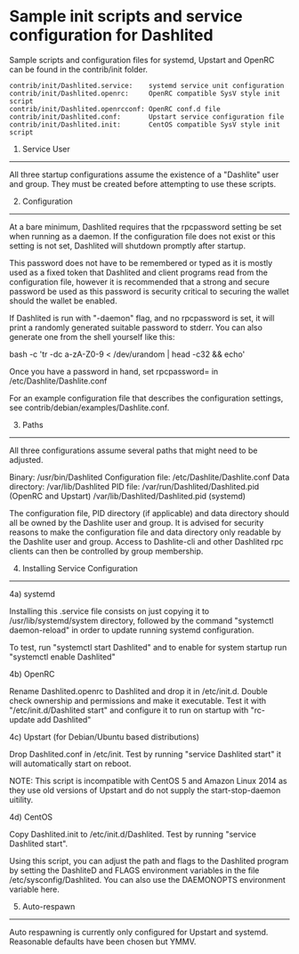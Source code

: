 Sample init scripts and service configuration for Dashlited
==========================================================

Sample scripts and configuration files for systemd, Upstart and OpenRC
can be found in the contrib/init folder.

    contrib/init/Dashlited.service:    systemd service unit configuration
    contrib/init/Dashlited.openrc:     OpenRC compatible SysV style init script
    contrib/init/Dashlited.openrcconf: OpenRC conf.d file
    contrib/init/Dashlited.conf:       Upstart service configuration file
    contrib/init/Dashlited.init:       CentOS compatible SysV style init script

1. Service User
---------------------------------

All three startup configurations assume the existence of a "Dashlite" user
and group.  They must be created before attempting to use these scripts.

2. Configuration
---------------------------------

At a bare minimum, Dashlited requires that the rpcpassword setting be set
when running as a daemon.  If the configuration file does not exist or this
setting is not set, Dashlited will shutdown promptly after startup.

This password does not have to be remembered or typed as it is mostly used
as a fixed token that Dashlited and client programs read from the configuration
file, however it is recommended that a strong and secure password be used
as this password is security critical to securing the wallet should the
wallet be enabled.

If Dashlited is run with "-daemon" flag, and no rpcpassword is set, it will
print a randomly generated suitable password to stderr.  You can also
generate one from the shell yourself like this:

bash -c 'tr -dc a-zA-Z0-9 < /dev/urandom | head -c32 && echo'

Once you have a password in hand, set rpcpassword= in /etc/Dashlite/Dashlite.conf

For an example configuration file that describes the configuration settings,
see contrib/debian/examples/Dashlite.conf.

3. Paths
---------------------------------

All three configurations assume several paths that might need to be adjusted.

Binary:              /usr/bin/Dashlited
Configuration file:  /etc/Dashlite/Dashlite.conf
Data directory:      /var/lib/Dashlited
PID file:            /var/run/Dashlited/Dashlited.pid (OpenRC and Upstart)
                     /var/lib/Dashlited/Dashlited.pid (systemd)

The configuration file, PID directory (if applicable) and data directory
should all be owned by the Dashlite user and group.  It is advised for security
reasons to make the configuration file and data directory only readable by the
Dashlite user and group.  Access to Dashlite-cli and other Dashlited rpc clients
can then be controlled by group membership.

4. Installing Service Configuration
-----------------------------------

4a) systemd

Installing this .service file consists on just copying it to
/usr/lib/systemd/system directory, followed by the command
"systemctl daemon-reload" in order to update running systemd configuration.

To test, run "systemctl start Dashlited" and to enable for system startup run
"systemctl enable Dashlited"

4b) OpenRC

Rename Dashlited.openrc to Dashlited and drop it in /etc/init.d.  Double
check ownership and permissions and make it executable.  Test it with
"/etc/init.d/Dashlited start" and configure it to run on startup with
"rc-update add Dashlited"

4c) Upstart (for Debian/Ubuntu based distributions)

Drop Dashlited.conf in /etc/init.  Test by running "service Dashlited start"
it will automatically start on reboot.

NOTE: This script is incompatible with CentOS 5 and Amazon Linux 2014 as they
use old versions of Upstart and do not supply the start-stop-daemon uitility.

4d) CentOS

Copy Dashlited.init to /etc/init.d/Dashlited. Test by running "service Dashlited start".

Using this script, you can adjust the path and flags to the Dashlited program by
setting the DashliteD and FLAGS environment variables in the file
/etc/sysconfig/Dashlited. You can also use the DAEMONOPTS environment variable here.

5. Auto-respawn
-----------------------------------

Auto respawning is currently only configured for Upstart and systemd.
Reasonable defaults have been chosen but YMMV.
